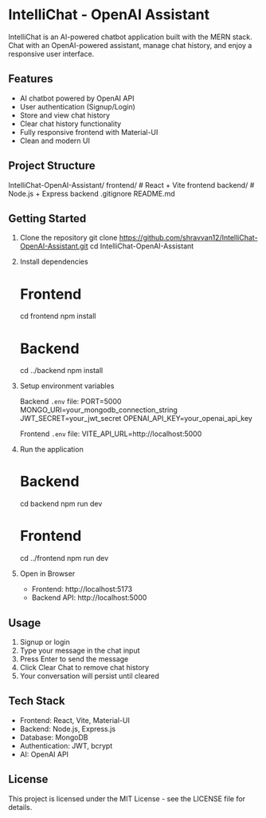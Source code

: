 IntelliChat - OpenAI Assistant
==============================

IntelliChat is an AI-powered chatbot application built with the MERN stack. Chat with an OpenAI-powered assistant, manage chat history, and enjoy a responsive user interface.

Features
--------
- AI chatbot powered by OpenAI API
- User authentication (Signup/Login)
- Store and view chat history
- Clear chat history functionality
- Fully responsive frontend with Material-UI
- Clean and modern UI

Project Structure
-----------------
IntelliChat-OpenAI-Assistant/
  frontend/        # React + Vite frontend
  backend/         # Node.js + Express backend
  .gitignore
  README.md

Getting Started
---------------

1. Clone the repository
   git clone https://github.com/shravvan12/IntelliChat-OpenAI-Assistant.git
   cd IntelliChat-OpenAI-Assistant

2. Install dependencies

   # Frontend
   cd frontend
   npm install

   # Backend
   cd ../backend
   npm install

3. Setup environment variables

   Backend `.env` file:
   PORT=5000
   MONGO_URI=your_mongodb_connection_string
   JWT_SECRET=your_jwt_secret
   OPENAI_API_KEY=your_openai_api_key

   Frontend `.env` file:
   VITE_API_URL=http://localhost:5000

4. Run the application

   # Backend
   cd backend
   npm run dev

   # Frontend
   cd ../frontend
   npm run dev

5. Open in Browser
   - Frontend: http://localhost:5173
   - Backend API: http://localhost:5000

Usage
-----
1. Signup or login
2. Type your message in the chat input
3. Press Enter to send the message
4. Click Clear Chat to remove chat history
5. Your conversation will persist until cleared

Tech Stack
----------
- Frontend: React, Vite, Material-UI
- Backend: Node.js, Express.js
- Database: MongoDB
- Authentication: JWT, bcrypt
- AI: OpenAI API

License
-------
This project is licensed under the MIT License - see the LICENSE file for details.
